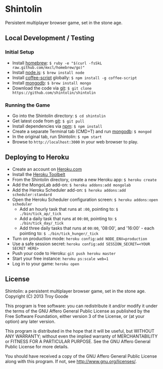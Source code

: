 # Shintolin

Persistent multiplayer browser game, set in the stone age.

## Local Development / Testing

### Initial Setup

* Install [homebrew](http://mxcl.github.com/homebrew/): `$ ruby -e "$(curl -fsSkL raw.github.com/mxcl/homebrew/go)"`
* Install [node.js](http://nodejs.org/): `$ brew install node`
* Install [coffee-script](http://coffeescript.org/) globally: `$ npm install -g coffee-script`
* Install [mongodb](http://www.mongodb.org/): `$ brew install mongo`
* Download the code via [git](http://git-scm.com/): `$ git clone https://github.com/shintolin/shintolin`

### Running the Game

* Go into the Shintolin directory: `$ cd shintolin`
* Get latest code from [git](http://git-scm.com/): `$ git pull`
* Install dependencies via [npm](http://npmjs.org/): `$ npm install`
* Create a separate Terminal tab (CMD+T) and run [mongodb](http://www.mongodb.org/): `$ mongod`
* In the original tab, run Shintolin: `$ npm start`
* Browse to `http://localhost:3000` in your web browser to play.

## Deploying to Heroku

* Create an account on [Heroku.com](http://heroku.com/)
* Install the [Heroku Toolbelt](https://toolbelt.heroku.com/)
* From the Shintolin directory, create a new Heroku app: `$ heroku create`
* Add the MongoLab add-on: `$ heroku addons:add mongolab`
* Add the Heroku Scheduler add-on: `$ heroku addons:add scheduler:standard`
* Open the Heroku Scheduler configuration screen: `$ heroku addons:open scheduler`
  * Add an hourly task that runs at `:00`, pointing to: `$ ./bin/tick_ap/_tick`
  * Add a daily task that runs at `00:00`, pointing to: `$ ./bin/tick_day/_tick`
  * Add three daily tasks that runs at `00:00`, '08:00', and '16:00' - each pointing to: `$ ./bin/tick_hunger/_tick`
* Turn on production mode: `heroku config:add NODE_ENV=production`
* Use a safe session secret: `heroku config:add SESSION_SECRET=<YOUR SECRET HERE>`
* Push your code to Heroku: `git push heroku master`
* Start your free instance: `heroku ps:scale web=1`
* Log in to your game: `heroku open`

## License

Shintolin: a persistent multiplayer browser game, set in the stone age.
Copyright (C) 2013 Troy Goode

This program is free software: you can redistribute it and/or modify it under the terms of the GNU Affero General Public License as published by the Free Software Foundation, either version 3 of the License, or (at your option) any later version.

This program is distributed in the hope that it will be useful, but WITHOUT ANY WARRANTY; without even the implied warranty of MERCHANTABILITY or FITNESS FOR A PARTICULAR PURPOSE.  See the GNU Affero General Public License for more details.

You should have received a copy of the GNU Affero General Public License along with this program.  If not, see [<http://www.gnu.org/licenses/>](http://www.gnu.org/licenses/).
